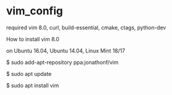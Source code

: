 # vim_config

required vim 8.0, curl, build-essential, cmake, ctags, python-dev

How to install vim 8.0

on Ubuntu 16.04, Ubuntu 14.04, Linux Mint 18/17

  $ sudo add-apt-repository ppa:jonathonf/vim
  
  $ sudo apt update
  
  $ sudo apt install vim
